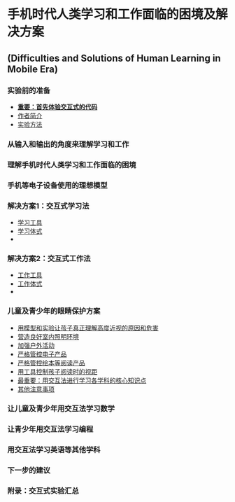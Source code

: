 # 手机时代人类学习和工作面临的困境及解决方案
## (Difficulties and Solutions of Human Learning in Mobile Era)

### 实验前的准备

- [**重要：首先体验交互式的代码**]()
- [作者简介]()
- [实验方法]()

### 从输入和输出的角度来理解学习和工作

### 理解手机时代人类学习和工作面临的困境

### 手机等电子设备使用的理想模型

### 解决方案1：交互式学习法

- [学习工具](/chapters/)
- [学习体式](/chapters/)
- [](/chapters/)

### 解决方案2：交互式工作法

- [工作工具](/chapters/)
- [工作体式](/chapters/)
- [](/chapters/)

### 儿童及青少年的眼睛保护方案

- [用模型和实验让孩子真正理解高度近视的原因和危害](/chapters/章6-儿童及青少年的眼睛保护方案/用模型和实验让孩子真正理解高度近视的原因和危害.md)
- [营造良好室内照明环境](/chapters/章6-儿童及青少年的眼睛保护方案/营造良好室内照明环境.md)
- [加强户外活动](/chapters/章6-儿童及青少年的眼睛保护方案/加强户外活动.md)
- [严格管控电子产品](/chapters/章6-儿童及青少年的眼睛保护方案/严格管控电子产品.md)
- [严格管控绘本等阅读产品](/chapters/章6-儿童及青少年的眼睛保护方案/严格管控绘本等阅读产品.md)
- [用工具控制孩子阅读时的视距](/chapters/章6-儿童及青少年的眼睛保护方案/用工具控制孩子阅读时的视距.md)
- [最重要：用交互法进行学习各学科的核心知识点](/chapters/章6-儿童及青少年的眼睛保护方案/用交互法进行学习各学科的核心知识点.md)
- [其他注意事项](/chapters/章6-儿童及青少年的眼睛保护方案/其他注意事项.md)

### 让儿童及青少年用交互法学习数学

### 让青少年用交互法学习编程

### 用交互法学习英语等其他学科

### 下一步的建议

### 附录：交互式实验汇总



